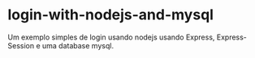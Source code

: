 # login-with-nodejs-and-mysql

Um exemplo simples de login usando nodejs usando Express, Express-Session e uma database mysql.
